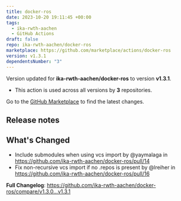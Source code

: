 ```yaml
---
title: docker-ros
date: 2023-10-20 19:11:45 +00:00
tags:
  - ika-rwth-aachen
  - GitHub Actions
draft: false
repo: ika-rwth-aachen/docker-ros
marketplace: https://github.com/marketplace/actions/docker-ros
version: v1.3.1
dependentsNumber: "3"
---
```



Version updated for **ika-rwth-aachen/docker-ros** to version **v1.3.1**.
- This action is used across all versions by **3** repositories.

Go to the [GitHub Marketplace](https://github.com/marketplace/actions/docker-ros) to find the latest changes.

## Release notes

## What's Changed
* Include submodules when using vcs import by @yaymalaga in https://github.com/ika-rwth-aachen/docker-ros/pull/14
* Fix non-recursive vcs import if no .repos is present by @lreiher in https://github.com/ika-rwth-aachen/docker-ros/pull/16


**Full Changelog**: https://github.com/ika-rwth-aachen/docker-ros/compare/v1.3.0...v1.3.1
